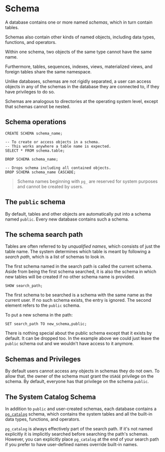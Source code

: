 # Schema
A database contains one or more named *schemas*, which in turn contain tables. 

Schemas also contain other kinds of named objects, including data types, functions, and operators.

Within one schema, two objects of the same type cannot have the same name.

Furthermore, tables, sequences, indexes, views, materialized views, and foreign tables share the same namespace.

Unlike databases, schemas are not rigidly separated, a user can access objects in any of the schemas in the database they are connected to, if they have privileges to do so.

Schemas are analogous to directories at the operating system level, except that schemas cannot be nested.
## Schema operations
```PostgreSQL
CREATE SCHEMA schema_name;

-- To create or access objects in a schema.
-- This works anywhere a table name is expected.
SELECT * FROM schema.table;

DROP SCHEMA schema_name;

-- Drops schema including all contained objects.
DROP SCHEMA schema_name CASCADE;
```

>Schema names beginning with `pg_` are reserved for system purposes and cannot be created by users.
## The `public` schema
By default, tables and other objects are automatically put into a schema named `public`. Every new database contains such a schema.
## The schema search path
Tables are often referred to by *unqualified names*, which consists of just the table name. The system determines which table is meant by following a *search path*, which is a list of schemas to look in.

The first schema named in the search path is called the current schema. Aside from being the first schema searched, it is also the schema in which new tables will be created if no other schema name is provided.

```PostgreSQL
SHOW search_path;
```

The first schema to be searched is a schema with the same name as the current user. If no such schema exists, the entry is ignored. The second element refers to the `public` schema.

To put a new schema in the path:
```PostgreSQL
SET search_path TO new_schema,public;
```

There is nothing special about the public schema except that it exists by default. It can be dropped too. In the example above we could just leave the `public` schema out and we wouldn't have access to it anymore.
## Schemas and Privileges
By default users cannot access any objects in schemas they do not own. To allow that, the owner of the schema must grant the `USAGE` privilege on the schema. By default, everyone has that privilege on the schema `public`.
## The System Catalog Schema
In addition to `public` and user-created schemas, each database contains a [`pg_catalog`](system_catalogs_and_views.md) schema, which contains the system tables and all the built-in data types, functions, and operators.

`pg_catalog` is always effectively part of the search path. If it's not named explicitly it is implicitly searched before searching the path's schemas. However, you can explicitly place `pg_catalog` at the end of your search path if you prefer to have user-defined names override built-in names.